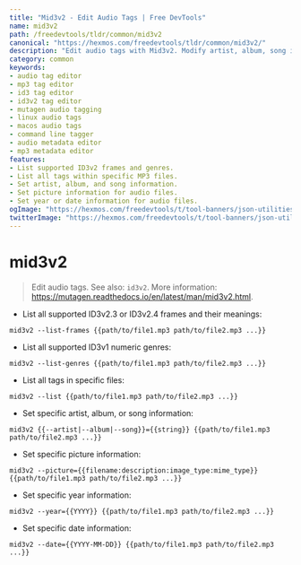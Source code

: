 ```yaml
---
title: "Mid3v2 - Edit Audio Tags | Free DevTools"
name: mid3v2
path: /freedevtools/tldr/common/mid3v2
canonical: "https://hexmos.com/freedevtools/tldr/common/mid3v2/"
description: "Edit audio tags with Mid3v2. Modify artist, album, song information and set picture, year, or date information on MP3 files. Free online tool, no registration required."
category: common
keywords:
- audio tag editor
- mp3 tag editor
- id3 tag editor
- id3v2 tag editor
- mutagen audio tagging
- linux audio tags
- macos audio tags
- command line tagger
- audio metadata editor
- mp3 metadata editor
features:
- List supported ID3v2 frames and genres.
- List all tags within specific MP3 files.
- Set artist, album, and song information.
- Set picture information for audio files.
- Set year or date information for audio files.
ogImage: "https://hexmos.com/freedevtools/t/tool-banners/json-utilities-banner.png"
twitterImage: "https://hexmos.com/freedevtools/t/tool-banners/json-utilities-banner.png"
---
```


# mid3v2

> Edit audio tags.
> See also: `id3v2`.
> More information: <https://mutagen.readthedocs.io/en/latest/man/mid3v2.html>.

- List all supported ID3v2.3 or ID3v2.4 frames and their meanings:

`mid3v2 --list-frames {{path/to/file1.mp3 path/to/file2.mp3 ...}}`

- List all supported ID3v1 numeric genres:

`mid3v2 --list-genres {{path/to/file1.mp3 path/to/file2.mp3 ...}}`

- List all tags in specific files:

`mid3v2 --list {{path/to/file1.mp3 path/to/file2.mp3 ...}}`

- Set specific artist, album, or song information:

`mid3v2 {{--artist|--album|--song}}={{string}} {{path/to/file1.mp3 path/to/file2.mp3 ...}}`

- Set specific picture information:

`mid3v2 --picture={{filename:description:image_type:mime_type}} {{path/to/file1.mp3 path/to/file2.mp3 ...}}`

- Set specific year information:

`mid3v2 --year={{YYYY}} {{path/to/file1.mp3 path/to/file2.mp3 ...}}`

- Set specific date information:

`mid3v2 --date={{YYYY-MM-DD}} {{path/to/file1.mp3 path/to/file2.mp3 ...}}`

